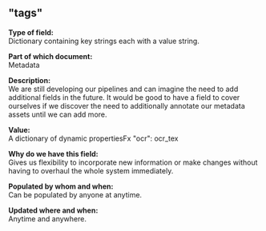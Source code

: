 ## "tags"

**Type of field:**  
Dictionary containing key strings each with a value string. 

**Part of which document:**  
Metadata

**Description:**  
We are still developing our pipelines and can imagine the need to add additional fields in the future. It would be good to have a field to cover ourselves if we discover the need to additionally annotate our metadata assets until we can add more. 

**Value:**  
A dictionary of dynamic propertiesFx "ocr": ocr_tex

**Why do we have this field:**  
Gives us flexibility to incorporate new information or make changes without having to overhaul the whole system immediately.  

**Populated by whom and when:**  
Can be populated by anyone at anytime.  

**Updated where and when:**  
Anytime and anywhere.


